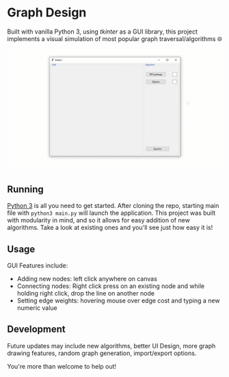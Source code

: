 # Graph Design
Built with vanilla Python 3, using *tkinter* as a GUI library, this project implements a visual simulation of most popular graph traversal/algorithms 🌐

![Image](https://raw.githubusercontent.com/stevomitric/Graph-Design/main/src/grap-proj-gif.gif)

## Running
[Python 3](https://www.python.org) is all you need to get started. After cloning the repo, starting main file with `python3 main.py` will launch the application. This project was built with modularity in mind, and so it allows for easy addition of new algorithms. Take a look at existing ones and you'll see just how easy it is!

## Usage
GUI Features include:
- Adding new nodes: left click anywhere on canvas
- Connecting nodes: Right click press on an existing node and while holding right click, drop the line on another node
- Setting edge weights: hovering mouse over edge cost and typing a new numeric value

## Development
Future updates may include new algorithms, better UI Design, more graph drawing features, random graph generation, import/export options.

You're more than welcome to help out!
